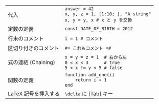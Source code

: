 |                      |                                                       |
| -------------------- | ----------------------------------------------------- |
| 代入 | `answer = 42`<br>`x, y, z = 1, [1:10; ], "A string"`<br>`x, y = y, x # x と y を交換` |
| 定数の定義 | `const DATE_OF_BIRTH = 2012`  |
| 行末のコメント | `i = 1 # コメント`   |
| 区切り付きのコメント | `#= これもコメント =#`  |
| 式の連結 (Chaining) | `x = y = z = 1  # 右から左`<br>`0 < x < 3      # true`<br>`5 < x != y < 5 # false` |
| 関数の定義 | `function add_one(i)`<br>`    return i + 1`<br>`end`  |
| LaTeX 記号を挿入する | `\delta` に [Tab] キー  |
